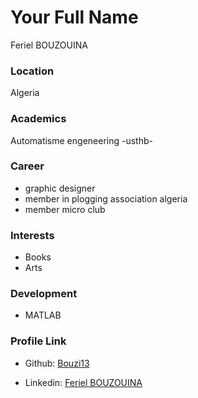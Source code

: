 # Your Full Name

Feriel BOUZOUINA

### Location

 Algeria

### Academics

Automatisme engeneering -usthb-

### Career

- graphic designer
- member in plogging association algeria
- member micro club

### Interests

- Books 
- Arts

### Development

- MATLAB  

### Profile Link

- Github: [Bouzi13](https://github.com/bouzi13)

- Linkedin: [Feriel BOUZOUINA](https://www.linkedin.com/in/feriel-bouzouina-b561b2199/)

